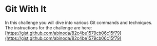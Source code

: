 # Git With It
In this challenge you will dive into various Git commands and techniques. The instructions for the challenge are here: [https://gist.github.com/abinoda/82c4be1579cb06c15f79](https://gist.github.com/abinoda/82c4be1579cb06c15f79)
